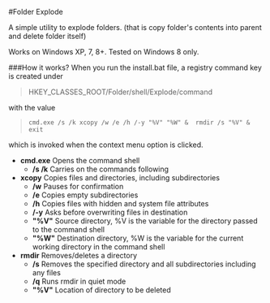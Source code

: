 #Folder Explode

A simple utility to explode folders. (that is copy folder's contents into parent and delete folder itself)

Works on Windows XP, 7, 8+.
Tested on Windows 8 only.

###How it works?
When you run the install.bat file, a registry command key is created under 
>HKEY\_CLASSES\_ROOT/Folder/shell/Explode/command

with the value  
>``` cmd.exe /s /k xcopy /w /e /h /-y "%V" "%W" &  rmdir /s "%V" & exit ```

which is invoked when the context menu option is clicked.

+ **cmd.exe** Opens the command shell  
	- **/s /k** Carries on the commands following  
+ **xcopy** Copies files and directories, including subdirectories  
	- **/w** Pauses for confirmation  
	- **/e** Copies empty subdirectories  
	- **/h** Copies files with hidden and system file attributes  
	- **/-y** Asks before overwriting files in destination  
	- **"%V"** Source directory, %V is the variable for the directory passed to the   command shell	  
	- **"%W"** Destination directory, %W is the variable for the current working directory in the command shell  
+ **rmdir** Removes/deletes a directory  
	- **/s** Removes the specified directory and all subdirectories including any files  
	- **/q** Runs rmdir in quiet mode  
	- **"%V"** 	Location of directory to be deleted
